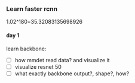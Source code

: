 ### Learn faster rcnn
1.02^180=35.32083135698926
#### day 1
learn backbone:  
- [ ] how mmdet read data? and visualize it
- [ ] visualize resnet 50
- [ ] what exactly backbone output?, shape?, how?